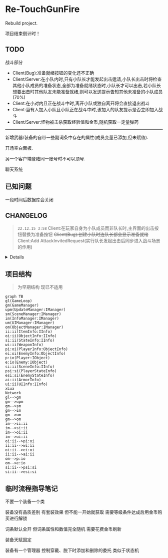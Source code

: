 # Re-TouchGunFire

Rebuild project.

项目结束倒计时！

## TODO

战斗部分

- Client(Bug):准备就绪按钮的变化还不正确
- Client/Server:在小队内时,只有小队长才能发起出击邀请,小队长出击时将检查其他小队成员的准备状态,全部为准备就绪状态时,小队长才可以出击,若小队长想要出击时其他队友未能准备就绪,则可以发送提示告知其他未准备的小队成员(70%)
- Client:在小对内且正在战斗中时,离开小队或独自离开将会直接退出战斗
- Client:当有人加入小队且小队正在战斗中时,该加入的队友提示是否立即加入战斗
- Client/Server:怪物被击杀获取经验值和金币,随机获取一定量弹药

---

新增武器/装备的自带一些副词条中存在的属性(成员变量已添加,但未赋值). 

开场空白面板. 

另一个客户端登陆同一账号时不可以顶号. 

聊天系统

## 已知问题

一段时间后数据库会关闭

## CHANGELOG

> `22.12.15 3:58`
Client:在玩家自身为小队成员而非队长时,主界面的出击按钮替换为准备按钮
~~Client(Bug):创建小队时连队长都会显示准备就绪~~
Client:Add AttackInvitedRequest(实行队长发起出击后同步进入战斗场景的作用)

<details>

> `22.12.13 23:16`
Client:伤害跳字颜色区分
Server:优化计算伤害函数
Server:战斗结束
add AttackEndRequest. 

> `22.12.13 4:39`
Client/Server:击杀敌人时清理实例
add BeatEnemyRequest. 
~~Server(Bug):穿透伤害未正确计算~~
~~Client(Bug):每次出击时,都会让伤害判定错误地增加1次~~
~~Client(Bug):备弹数会错误地低于0~~
~~Server(Bug):玩家脱离战斗时重置EnemiesManager(需要用函数重新实例化新的Enemy)~~

> `22.12.12 22:58`
Client:请求返回弹出击中伤害数字
add DamageTextInfo. 

> `22.12.12 6:03`
Server/Client:点击中敌人时发送请求

> `22.12.11 8:48`
Server/Client:怪物信息与EnemyInfo在服务器与客户端之间同步
Client:根据Server保存的EnemyInfo中的位置等信息在Client处对应位置生成Enemy
add HitRegRequest 30%. 

> `22.12.11 1:00`
add AttackLeaveRequest, UpdateAttackingInfoRequest. 
Server/Client:玩家离开战斗请求. 
Server/Client:玩家单人发起出击请求,服务器返回成功并生成怪物信息. 
Server:EnemiesManager 70%. 

> `22.12.10 11:48`
Server:EnemiesManager 50%. a lot of Function. 
add StartAttackRequest, AttackInviteRequest. 

> `22.12.9 5:00`
add FloorTemplateInfo, EFloor, EFloorPos. 
Client/UI:怪物信息与EnemyInfo

> `22.12.7 3:45`
~~Client(Bug):不要让点击鼠标时就射击~~
Client:删除隐藏属性按钮
Client:武器装弹按钮
~~Client(Bug):射线hit两个敌人时会多次消耗子弹~~

> `22.12.6 4:17`
~~Client(Bug):商店栏为正常穿戴的装备显示高亮~~
Client/Server:武器类需要ReloadingTime
穿戴的装备同步信息到武器栏和属性栏的武器部分

> `22.12.6 0:03`
~~Client(Bug):穿戴装备时会导致同时Use为false.~~
~~Server(Bug):装备刷新副词条失败.~~
~~Client(Bug):装备ButtonList不应有刷新主词条.~~
~~Client(Bug):全部解锁副词条的装备不再显示解锁新词条.~~
~~Server(Bug):SubProp123Type未同步到Pack.~~
~~Server(Bug):下线时server的ItemInfo 的Use未同步至数据库.~~
~~Server(Bug):玩家上线时根据装备Use首次进行一次穿戴.~~
~~Server(Bug):从数据库获取主副词条时没有给ItemInfo赋值.~~

> `22.12.5 1:03`
ShopPanelInfo 98% -> 99%. 
server: Debug work in progress.

> `22.12.4 2:04`
add ShopPanelBaseRequest,
ShopPanelInfo 93% -> 98% ?

> `22.12.3 3:39`
add UnlockItemSubPropRequestRequest, RefreshItemSubPropRequestRequest, RefreshGunCorePropRequestRequest. 

> `22.12.2 1:36`
server/client: rebuild ItemSystem. 
add EquipItemRequest. 

> `22.12.1 19:37`
server: equipment and gun equip finish.

> `22.11.30 19:29`
add ShoppingRequest, GetItemInfoRequest. 
ShopPanelInfo 85% -> 93%. 

> `22.11.29 20:26`
protobuf buffer bug fixed. 

> `22.11.29 1:41`
ShopPanelInfo 85%. 

> `22.11.28 0:52`
ShopPanelInfo 80%. 

> `22.11.27 18:18`
add ItemBarInfo. 
ShopPanelInfo 70%. 
PlayerInfo finished. 

> `22.11.26 22:21`
panelInfo: public -> SerializeField
PlayerInfo 80%. 

> `22.11.26 21:32`
ShopPanel finished. 
add ShopPanelInfo. 

> `22.11.25 17:23`
add ShopPanel 70%. 

> `22.11.24 18:29`
server work done. 
client some modify to be ready to work for Backpack System. 

> `22.11.23 20:47`
some changed. 

> `22.11.22 22:59`
item system work in progress. 

> `22.11.21 18:15`
something changed. 

> `22.11.21 3:00`
add RegenerationRequest. 

> `22.11.19 14:59`
add KickPlayerRequest. 

> `22.11.18 22:19`
request finished. 

> `22.11.18 17:42`
add AcceptedJoinTeamRequest, RefusedJoinTeamRequest, RefuseJoinTeamRequest. 
a lot of modify.

> `22.11.17 21:56`
add AcceptJoinTeamRequest, PlayerJoinTeamRequest. 

> `22.11.17 15:01`
rebuild request callback. 

> `22.11.16 18:09`
UpdatePlayerInfoRequest done. 
something need fix. 

> `22.11.15 22:51`
add UpdatePlayerInfoRequest. 
some modify. 

> `22.11.14 16:27`
add BreakTeamRequest, TeammateLeaveTeamRequest. 
bug fixed. 

> `22.11.13 22:11`
add LeaveTeamRequest 90%. 

> `22.11.13 13:00`
FriendsPanelInfo, FriendPlayerInfoBarInfo, LoginRegisterPanelInfo modify. 

> `22.11.12 21:36`
GetTeammatesRequest Finished. 
bug fixed. 

> `22.11.11 18:03`
Finish AcceptInviteTeamRequest, AcceptedInviteTeamRequest, RefuseInviteTeamRequest, RefusedInviteTeamRequest. 

> `22.11.10 19:37`
add AcceptInviteTeamRequest 20%, AcceptedInviteTeamRequest 20%, InvitedTeamRequest, InviteTeamRequest, JoinTeamRequestRequest 30%, RefuseInviteTeamRequest 50%. 
add PartyCurrentStatePanelInfo, TeammateBarInfo. 
add PartyCurrentStatePanel, TeammateBar. 

> `22.11.9 20:00`
modify some UI and UIInfo. 
Requests something changed. 

> `22.11.9 14:21`
rebuild request: add RequestMediator. 
add AcceptFriendRequestRequest, DeleteFriendRequest, RefuseFriendRequestRequest. 

> `22.11.8 19:18`
add GetPlayerBaseInfoRequest. 
FriendsPanelInfo 75%. 

> `22.11.8 12:38`
SearchFriendRequest finished.
FriendsPanelInfo 65%.

> `22.11.7 18:37`
add GetFriendRequestRequest 50%, GetFriendsRequest 50%, SearchFriendRequest 50%, SendRequestFriendRequest. 
FriendsPanelInfo 60%. 

> `22.11.7 12:19`
add FriendsPanelInfo 50%. 

> `22.11.6 20:18`
add FriendsPanel. 

> `22.11.6 12:39`
add Loom, add Udp support.
redesign ui size.

> `22.11.5 17:57`
add InitPlayerInfoRequest. 
implement user login/register/init info. 

> `22.11.1 8:13`
basically implement register function. 
something modify. 

> `22.11.1 4:51`
basically implement login function. 

> `22.10.31 7:42`
add NotifyPanel and NotifyPanelInfo. 
AbMediator fixed. 
GameLoop change: now there's only one scene. 

> `22.10.30 15:46`
add LoginRegisterPanel, LoginRegisterPanelInfo. 

> `22.10.30 3:09`
basically implement player shooting and enemy hit. (raycast hit)

> `22.10.29 6:07`
add TwiceConfirmPanel and TwiceConfirmPanelInfo. 

> `22.10.28 9:18`
add PlayerCurrentStatePanel. 

> `22.10.28 2:51`
panel level logic modified. 

> `22.10.27 13:05`
panel restore. 

> `22.10.27 9:28`
add BattleLittleMenuPanelInfo, BattleLittleMenuPanel. 

> `22.10.27 2:53`
add BattleGunInfoPanelInfo, BattleGunInfoPanel. 

> `22.10.26 3:27`
add AttackArea1PanelInfo, BaseAttackAreaPanelInfo, LoadingPanelInfo. 
add AttackArea1Panel, LoadingPanel. 
something modify. 

> `22.10.25 11:59`
add BackpackPanelInfo. 

> `22.10.25 4:08`
add Equipment, Gun props. 

> `22.10.24 12:23`
改了变量名

> `22.10.23 19:03`
add TestPanel, TestPanelInfo, fix bug and rewrite panelMediator, UIMgr. 

> `22.10.23 2:43`
add PlayerInfoPanelInfo, PlayerPropsPanelInfo. 

> `22.10.22 11.21`
modify for old UI panel. 

> `22.10.22 1:35`
new UI: PlayerInfoPanel, PlayerPropsPanel. 

> `22.10.21 0:12`
add MainMenuPanel. 

> `22.10.19 22:11`
add BackButtonPanel. 

> `22.10.19 5:32`
因为异步加载问题 全部加载资源方式换成同步加载. 
add MainInfoPanel etc. 

> `22.10.18 12:34`
Renamed Mediation to Mediator. 
add EventMgr System. 
UIMgr - PushPanel function fixed. 

> `22.10.17 22:02`
Google.Protobuf problem fixed. 
**First Time For Build Successful.**

> `22.10.17 4:13`
improved AbMediator, SceneMediator, GameLoop etc. 

> `22.10.16 23:49`
add PanelMediator. 
work in progress for InitScene. 

> `22.10.15 23:41`
rewrite something. 
add HotUpdateMediator. 

> `22.10.15 7:10`
add CanvasMediator, LuaMediator, NetworkMediator etc. 
rewrite some enum, GameManager etc. 
add CanvasInfo, RegisterPanelInfo etc. 
add plugin "AssetBundleBrowserPlus". 

> `22.10.14 17:28`
add Mediator Mode , IMediator. 
rewrite Interface. 

> `22.10.13 23:41`
add RequestMgr, IRequest. 

> `22.10.11 22:41`
**项目正式启动** 
add XLua, SocketClient etc. 

> `Init / 22.9.24`
null

</details>

## 项目结构

> 为早期结构 现已不适用

```mermaid
graph TB
gl(GameLoop)
gm(GameManager)
upm(UpdateManager:IManager)
sm(SceneManager:IManager)
im(InfoManager:IManager)
um(UIManager:IManager)
om(ObjectManager:IManager)
ii:ii(ItemInfo:IInfo)
oi:ii(ObjectInfo:IInfo)
si:ii(StateInfo:IInfo)
wi:ii(WeaponInfo)
pi:oi(PlayerInfo:ObjectInfo)
ei:oi(EnemyInfo:ObjectInfo)
p:io(Player:IObject)
e:io(Enemy:IObject)
si:ii(SceneInfo:IInfo)
psi:si(PlayerStateInfo)
esi:si(EnemyStateInfo)
ai:ii(ArmorInfo)
ui:ii(UIInfo:IInfo)
xLua
Network
gl-->gm
gm-->upm
gm-->sm
gm-->im
gm-->um
gm-->om
im-->ii:ii
im-->si:ii
im-->oi:ii
im-->ui:ii
oi:ii-->pi:oi
ii:ii-->wi:ii
oi:ii-->ei:oi
ii:ii-->ai:ii
om-->p:io
om-->e:io
si:ii-->psi:si
si:ii-->esi:si
```
## 临时流程指导笔记

不要一个装备一个类

装备没有品质差别 有套装效果 但不能一开始就获取 需要等级条件达成后用金币购买进行解锁

词条默认全开 但词条属性和数值完全随机 需要花费金币刷新

装备天赋固定

装备有一个管理器 控制穿戴、脱下时添加和删除的委托 类似于状态机
